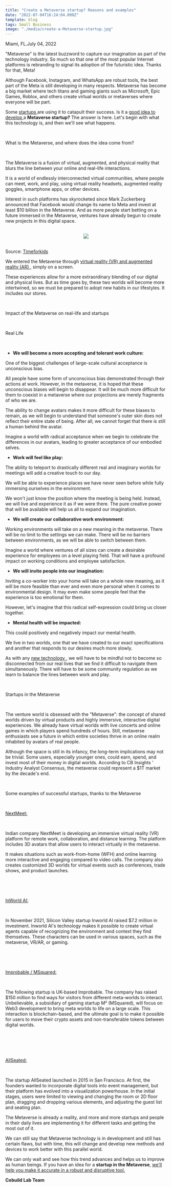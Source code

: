 ```yaml
---
title: "Create a Metaverse startup? Reasons and examples"
date: "2022-07-04T16:24:04.000Z"
template: blog
tags: Small Business
image: "./media/create-a-Metaverse-startup.jpg"
---
```


Miami, FL.July 04, 2022

"Metaverse" is the latest buzzword to capture our imagination as part of the technology industry. So much so that one of the most popular Internet platforms is rebranding to signal its adoption of the futuristic idea. Thanks for that, Meta!

Although Facebook, Instagram, and WhatsApp are robust tools, the best part of the Meta is still developing in many respects. Metaverse has become a big market where tech titans and gaming giants such as Microsoft, Epic Games, Roblox, and others create virtual worlds or metaverses where everyone will be part.

Some <a target="_blank" href="https://www.cobuildlab.com/blog/how-and-why-should-a-startup-use-ai/">   startups </a> are using it to catapult their success. Is it a <a target="_blank" href="https://www.cobuildlab.com/services/">   good idea to develop </a> a **Metaverse startup?** The answer is here. Let's begin with what this technology is, and then we'll see what happens.

<br>

<title-2>What is the Metaverse, and where does the idea come from?</title-2>

<br>

The Metaverse is a fusion of virtual, augmented, and physical reality that blurs the line between your online and real-life interactions. 

It is a world of endlessly interconnected virtual communities, where people can meet, work, and play, using virtual reality headsets, augmented reality goggles, smartphone apps, or other devices. 

Interest in such platforms has skyrocketed since Mark Zuckerberg announced that Facebook would change its name to Meta and invest at least $10 billion in the Metaverse. And as more people start betting on a future immersed in the Metaverse, ventures have already begun to create new projects in this digital space.

<br>

<center>

<img src="./media/metaverse.jpeg">

</center>

<br>

Source: <a target="_blank" href="https://www.timeforkids.com/g56/what-is-the-metaverse/?rl=en-860">   Timeforkids </a>


We entered the Metaverse through <a target="_blank" href="https://www.cobuildlab.com/blog/Great-idea-of-Entertainment-Virtual-Reality-or-Augmented-Reality/">   virtual reality (VR) and augmented reality (AR) </a>, simply on a screen. 

These experiences allow for a more extraordinary blending of our digital and physical lives. But as time goes by, these two worlds will become more intertwined, so we must be prepared to adopt new habits in our lifestyles. It includes our stores.

<br>

<title-2>Impact of the Metaverse on real-life and startups</title-2>

<br>

<title-3>Real Life </title-3>

<br>

* **We will become a more accepting and tolerant work culture:** 

One of the biggest challenges of large-scale cultural acceptance is unconscious bias. 

All people have some form of unconscious bias demonstrated through their actions at work. However, in the metaverse, it is hoped that these unconscious biases will begin to disappear. It will be much more difficult for them to coexist in a metaverse where our projections are merely fragments of who we are. 

The ability to change avatars makes it more difficult for these biases to remain, as we will begin to understand that someone's outer skin does not reflect their entire state of being. After all, we cannot forget that there is still a human behind the avatar. 

Imagine a world with radical acceptance when we begin to celebrate the differences in our avatars, leading to greater acceptance of our embodied selves.

* **Work will feel like play:**

The ability to teleport to drastically different real and imaginary worlds for meetings will add a creative touch to our day. 

We will be able to experience places we have never seen before while fully immersing ourselves in the environment. 

We won't just know the position where the meeting is being held. Instead, we will live and experience it as if we were there. The pure creative power that will be available will help us all to expand our imagination.

* **We will create our collaborative work environment:**

Working environments will take on a new meaning in the metaverse. There will be no limit to the settings we can make. There will be no barriers between environments, as we will be able to switch between them. 

Imagine a world where ventures of all sizes can create a desirable experience for employees on a level playing field. That will have a profound impact on working conditions and employee satisfaction.

* **We will invite people into our imagination:**

Inviting a co-worker into your home will take on a whole new meaning, as it will be more feasible than ever and even more personal when it comes to environmental design. It may even make some people feel that the experience is too emotional for them. 

However, let's imagine that this radical self-expression could bring us closer together.

* **Mental health will be impacted:**

This could positively and negatively impact our mental health. 

We live in two worlds, one that we have created to our exact specifications and another that responds to our desires much more slowly. 

As with any <a target="_blank" href="https://www.cobuildlab.com/services/">   new technology </a>, we will have to be mindful not to become so disconnected from our real lives that we find it difficult to navigate them simultaneously. There will have to be some community regulation as we learn to balance the lines between work and play.

<br>

<title-3>Startups in the Metaverse</title-3>

<br>

The venture world is obsessed with the "Metaverse": the concept of shared worlds driven by virtual products and highly immersive, interactive digital experiences. We already have virtual worlds with live concerts and online games in which players spend hundreds of hours. Still, metaverse enthusiasts see a future in which entire societies thrive in an online realm inhabited by avatars of real people. 

Although the space is still in its infancy, the long-term implications may not be trivial. Some users, especially younger ones, could earn, spend, and invest most of their money in digital worlds. According to CB Insights ' Industry Analyst Consensus, the metaverse could represent a $1T market by the decade's end.

<br>

<title-2>Some examples of successful startups, thanks to the Metaverse</title-2>

<br>

<title-3><a target="_blank" href="https://nextmeet.live/">   NextMeet: </a></title-3>

<br>

Indian company NextMeet is developing an immersive virtual reality (VR) platform for remote work, collaboration, and distance learning. The platform includes 3D avatars that allow users to interact virtually in the metaverse. 
 
It makes situations such as work-from-home (WFH) and online learning more interactive and engaging compared to video calls. The company also creates customized 3D worlds for virtual events such as conferences, trade shows, and product launches.

<br>

<youtube-video id="xgOWOc-zM2M"></youtube-video>

<br>

<title-3><a target="_blank" href="https://www.inworld.ai/">   InWorld AI: </a></title-3>

<br>

In November 2021, Silicon Valley startup Inworld AI raised $7.2 million in investment. Inworld AI's technology makes it possible to create virtual agents capable of recognizing the environment and context they find themselves. These characters can be used in various spaces, such as the metaverse, VR/AR, or gaming.

<br>

<youtube-video id="J3nDmhz2rqU"></youtube-video>

<br>

<title-3><a target="_blank" href="https://www.improbable.io/">   Improbable / MSquared: </a></title-3>

<br>

The following startup is UK-based Improbable. The company has raised $150 million to find ways for visitors from different meta-worlds to interact. Unbelievable, a subsidiary of gaming startup M² (MSquared), will focus on Web3 development to bring meta worlds to life on a large scale. This interaction is blockchain-based, and the ultimate goal is to make it possible for users to move their crypto assets and non-transferable tokens between digital worlds.

<br>

<youtube-video id="4NEUPQzH0D0"></youtube-video>

<br>

<br>

<title-3><a target="_blank" href="https://www.allseated.com/">   AllSeated: </a></title-3>

<br>

The startup AllSeated launched in 2015 in San Francisco. At first, the founders wanted to incorporate digital tools into event management, but their platform has evolved into a visualization powerhouse. In the initial stages, users were limited to viewing and changing the room or 2D floor plan, dragging and dropping various elements, and adjusting the guest list and seating plan.

The Metaverse is already a reality, and more and more startups and people in their daily lives are implementing it for different tasks and getting the most out of it. 

We can still say that Metaverse technology is in development and still has certain flaws, but with time, this will change and develop new methods and devices to work better with this parallel world. 

We can only wait and see how this trend advances and helps us to improve as human beings. If you have an idea for a **startup in the Metaverse**, <a target="_blank" href="https://www.cobuildlab.com/services/">   we'll help you make it accurate in a robust and disruptive tool. </a>

**Cobuild Lab Team**
